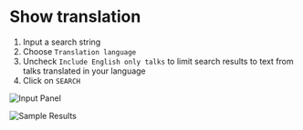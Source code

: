# Show translation

1. Input a search string
2. Choose `Translation language`
3. Uncheck `Include English only talks` to limit search results to text from talks translated in your language
4. Click on `SEARCH`

![Input Panel](https://gyazo.com/3df2660afafd73a5efe633c7590240a6.png)

![Sample Results](https://gyazo.com/0323a71e4f158baadc0cf250d60fa35a.png)


